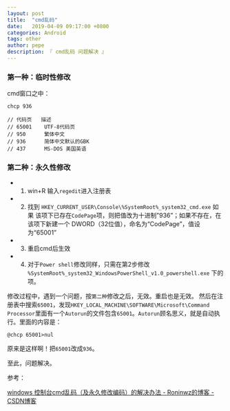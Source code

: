 ```yaml
---
layout: post
title:  "cmd乱码"
date:   2019-04-09 09:17:00 +0800
categories: Android
tags: other
author: pepe
description: 『 cmd乱码 问题解决 』
---
```


### 第一种：临时性修改
 cmd窗口之中：
 ```
 chcp 936
 
// 代码页   描述
// 65001    UTF-8代码页
// 950      繁体中文
// 936      简体中文默认的GBK
// 437      MS-DOS 美国英语
 ```
 
### 第二种：永久性修改
 
* 1. win+R 输入`regedit`进入注册表 
* 2. 找到 `HKEY_CURRENT_USER\Console\%SystemRoot%_system32_cmd.exe` 如果 该项下已存在`CodePage`项，则把值改为十进制”936”；如果不存在，在该项下新建一个 DWORD（32位值），命名为“CodePage”，值设为“65001” 
* 3. 重启cmd后生效 
* 4. 对于`Power shell`修改同样，只需在第2步修改 
    `%SystemRoot%_system32_WindowsPowerShell_v1.0_powershell.exe` 下的项。
    
 
修改过程中，遇到一个问题，按`第二种`修改之后，无效。重启也是无效。
然后在注册表中搜索`65001`，发现`HKEY_LOCAL_MACHINE\SOFTWARE\Microsoft\Command Processor`里面有一个`Autorun`的文件包含`65001`。`Autorun`顾名思义，就是自动执行。里面的内容是：

```
@chcp 65001>nul
```

原来是这样啊！把`65001`改成`936`。

至此，问题解决。

参考：

[windows 控制台cmd乱码（及永久修改编码）的解决办法 - Roninwz的博客 - CSDN博客](https://blog.csdn.net/qq_35038153/article/details/78430359 )
 